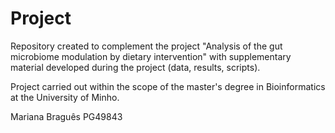 # Project
Repository created to complement the project "Analysis of the gut microbiome  modulation by dietary intervention" with supplementary material developed during the project (data, results, scripts).

Project carried out within the scope of the master's degree in Bioinformatics at the University of Minho.

Mariana Braguês
PG49843
